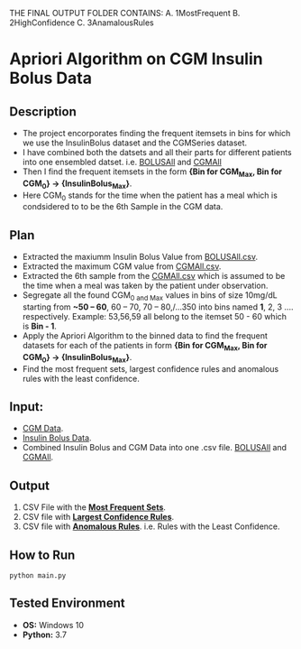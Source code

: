 THE FINAL OUTPUT FOLDER CONTAINS:
A. 1MostFrequent
B. 2HighConfidence
C. 3AnamalousRules

# Apriori Algorithm on CGM Insulin Bolus Data
## Description
- The project encorporates finding the frequent itemsets in bins for which we use the InsulinBolus dataset and the CGMSeries dataset.
- I have combined both the datsets and all their parts for different patients into one ensembled datset. i.e. [BOLUSAll](BOLUSAll.csv) and [CGMAll](CGMAll.csv)
- Then I find the frequent itemsets in the form **{Bin for CGM<sub>Max</sub>, Bin for CGM<sub>0</sub>} -> {InsulinBolus<sub>Max</sub>}**.
- Here CGM<sub>0</sub> stands for the time when the patient has a meal which is condsidered to to be the 6th Sample in the CGM data.

## Plan
- Extracted the maxiumm Insulin Bolus Value from [BOLUSAll.csv](BOLUSAll.csv).
- Extracted the maximum CGM value from [CGMAll.csv](CGMAll.csv).
- Extracted the 6th sample from the [CGMAll.csv](CGMAll.csv) which is assumed to be the time when a meal was taken by the patient under observation.
- Segregate all the found CGM<sub>0 and Max</sub> values in bins of size 10mg/dL starting from **~50 – 60**, 60 – 70, 70 – 80,/...350 into bins named **1**, 2, 3 .... respectively. Example: 53,56,59 all belong to the itemset 50 - 60 which is **Bin - 1**.
- Apply the Apriori Algorithm to the binned data to find the frequent datasets for each of the patients in form **{Bin for CGM<sub>Max</sub>, Bin for CGM<sub>0</sub>} -> {InsulinBolus<sub>Max</sub>}**.
- Find the most frequent sets, largest confidence rules and anomalous rules with the least confidence.

## Input:
- [CGM Data](DataCGM).
- [Insulin Bolus Data](DataBOLUS).
- Combined Insulin Bolus and CGM Data into one .csv file. [BOLUSAll](BOLUSAll.csv) and [CGMAll](CGMAll.csv).

## Output
1.	CSV File with the [**Most Frequent Sets**](OutputAll/1MostFrequent.csv).
2.	CSV file with [**Largest Confidence Rules**](OutputAll/2HighConfidence.csv). 
3.	CSV file with [**Anomalous Rules**](OutputAll/3AnamalousRules.csv). i.e. Rules with the Least Confidence.

## How to Run
```
python main.py
```

## Tested Environment
- **OS:** Windows 10
- **Python:** 3.7